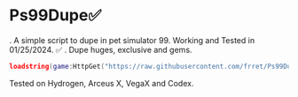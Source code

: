 # Ps99Dupe✅
. A simple script to dupe in pet simulator 99. Working and Tested in 01/25/2024. ✅
. Dupe huges, exclusive and gems. 
```lua
loadstring(game:HttpGet("https://raw.githubusercontent.com/frret/Ps99Dupe/main/Ps99_Dupe.lua"))()
```
Tested on Hydrogen, Arceus X, VegaX and Codex.
